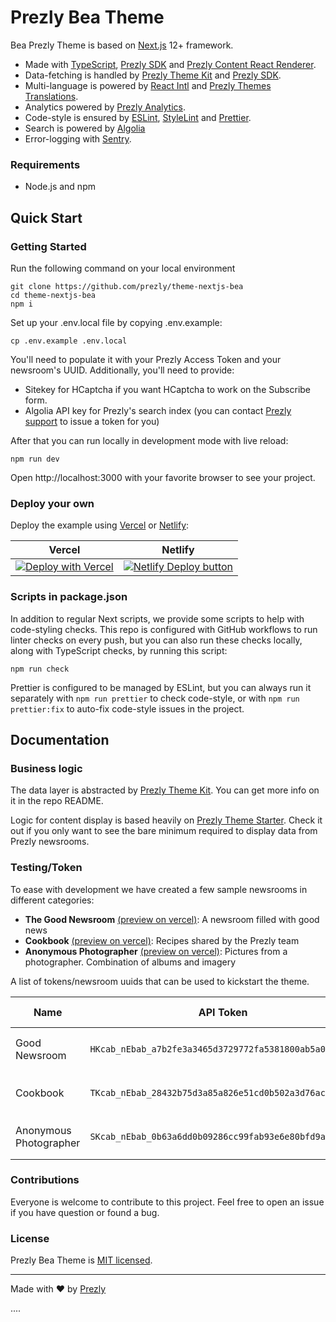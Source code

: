 # Prezly Bea Theme

Bea Prezly Theme is based on [Next.js] 12+ framework.
- Made with [TypeScript], [Prezly SDK] and [Prezly Content React Renderer].
- Data-fetching is handled by [Prezly Theme Kit] and [Prezly SDK].
- Multi-language is powered by [React Intl] and [Prezly Themes Translations].
- Analytics powered by [Prezly Analytics].
- Code-style is ensured by [ESLint], [StyleLint] and [Prettier].
- Search is powered by [Algolia]
- Error-logging with [Sentry].

### Requirements

* Node.js and npm

## Quick Start

### Getting Started

Run the following command on your local environment

```Shell
git clone https://github.com/prezly/theme-nextjs-bea
cd theme-nextjs-bea
npm i
```

Set up your .env.local file by copying .env.example:
```Shell
cp .env.example .env.local
```

You'll need to populate it with your Prezly Access Token and your newsroom's UUID.
Additionally, you'll need to provide:
- Sitekey for HCaptcha if you want HCaptcha to work on the Subscribe form.
- Algolia API key for Prezly's search index (you can contact [Prezly support](https://www.prezly.com/talk-to-us) to issue a token for you)

After that you can run locally in development mode with live reload:

```Shell
npm run dev
```

Open http://localhost:3000 with your favorite browser to see your project.

### Deploy your own

Deploy the example using [Vercel](https://vercel.com) or [Netlify](https://www.netlify.com/):

| Vercel  | Netlify |
| ------------- | ------------- |
| [![Deploy with Vercel](https://vercel.com/button)](https://vercel.com/new/git/external?repository-url=https://github.com/prezly/theme-nextjs-bea)  | [![Netlify Deploy button](https://www.netlify.com/img/deploy/button.svg)](https://app.netlify.com/start/deploy?repository=https://github.com/prezly/theme-nextjs-bea)  |

### Scripts in package.json

In addition to regular Next scripts, we provide some scripts to help with code-styling checks.
This repo is configured with GitHub workflows to run linter checks on every push, but you can also run these checks locally, along with TypeScript checks, by running this script:
```Shell
npm run check
```

Prettier is configured to be managed by ESLint, but you can always run it separately with `npm run prettier` to check code-style, or with `npm run prettier:fix` to auto-fix code-style issues in the project.

## Documentation

### Business logic

The data layer is abstracted by [Prezly Theme Kit]. You can get more info on it in the repo README.

Logic for content display is based heavily on [Prezly Theme Starter]. Check it out if you only want to see the bare minimum required to display data from Prezly newsrooms.

### Testing/Token

To ease with development we have created a few sample newsrooms in different categories:

* **The Good Newsroom** [(preview on vercel)](https://theme-nextjs-bea-the-good-newsroom.vercel.app/): A newsroom filled with good news
* **Cookbook** [(preview on vercel)](https://theme-nextjs-bea-cookbook.vercel.app/): Recipes shared by the Prezly team
* **Anonymous Photographer** [(preview on vercel)](https://theme-nextjs-bea-photography.vercel.app/):  Pictures from a photographer. Combination of albums and imagery

A list of tokens/newsroom uuids that can be used to kickstart the theme.

| Name  | API Token  | Newsroom UUID |
|---|---|---|
| Good Newsroom  | `HKcab_nEbab_a7b2fe3a3465d3729772fa5381800ab5a0c30d8d`  | `578e78e9-9a5b-44ad-bda2-5214895ee036` |
| Cookbook  | `TKcab_nEbab_28432b75d3a85a826e51cd0b502a3d76acf98d19`  | `9d90b2c1-aed9-4415-a9fb-82dd3a2a1b52` |
| Anonymous Photographer | `SKcab_nEbab_0b63a6dd0b09286cc99fab93e6e80bfd9aecfbb5`  | `ce8299f6-a293-41df-8ffc-1c064d4401bc` |

### Contributions

Everyone is welcome to contribute to this project. Feel free to open an issue if you have question or found a bug.

### License

Prezly Bea Theme is [MIT licensed](LICENSE).

---

Made with ♥ by [Prezly](https://www.prezly.com/developers)

[Next.js]: https://nextjs.org
[Prezly SDK]: https://github.com/prezly/javascript-sdk
[Prezly Theme Kit]: https://github.com/prezly/theme-kit-nextjs
[Typescript]: https://www.typescriptlang.org
[ESLint]: https://eslint.org
[Algolia]: https://algolia.com
[StyleLint]: https://stylelint.io
[Prettier]: https://prettier.io
[React Intl]: https://www.npmjs.com/package/react-intl
[Algolia Search]: https://www.npmjs.com/package/algoliasearch
[Prezly Content React Renderer]: https://www.npmjs.com/package/@prezly/content-renderer-react-js
[Prezly Themes Translations]: https://github.com/prezly/themes-intl-messages
[Prezly Analytics]: https://github.com/prezly/analytics
[Sentry]: https://sentry.io/
[Prezly Theme Starter]: https://github.com/prezly/theme-nextjs-starter
....
